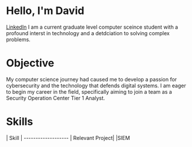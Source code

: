 # Hello, I'm David
[LinkedIn](https://www.linkedin.com/in/david-batista-071464192/)
I am a current graduate level computer sceince student with a profound interst in technology and a detdciation to solving complex problems.

# Objective

My computer science journey had caused me to develop a passion for cybersecurity and the technology that defends digital systems. I am eager to begin my career in the field, specifically aiming to join a team as a Security Operation Center Tier 1 Analyst. 

# Skills
| Skill  | -------------------                             | Relevant Project|
|SIEM
